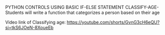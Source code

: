 PYTHON CONTROLS USING BASIC IF-ELSE STATEMENT
CLASSIFY-AGE-
Students will write a function that categorizes a person based on their age 

Video link of Classifying age: 
https://youtube.com/shorts/GvnG3cH6eQU?si=tkS6JOeN-8XoueEb
